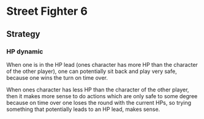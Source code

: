 # Street Fighter 6

## Strategy

### HP dynamic

When one is in the HP lead (ones character has more HP than the character of the other player),
one can potentially sit back and play very safe, because one wins the turn on time over.

When ones character has less HP than the character of the other player, then
it makes more sense to do actions which are only safe to some degree because
on time over one loses the round with the current HPs, so trying something
that potentially leads to an HP lead, makes sense.
